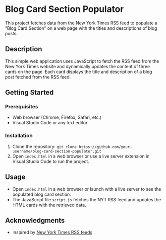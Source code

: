 # Blog Card Section Populator

This project fetches data from the New York Times RSS feed to populate a "Blog Card Section" on a web page with the titles and descriptions of blog posts.

## Description

This simple web application uses JavaScript to fetch the RSS feed from the New York Times website and dynamically updates the content of three cards on the page. Each card displays the title and description of a blog post fetched from the RSS feed.

## Getting Started

### Prerequisites

-   Web browser (Chrome, Firefox, Safari, etc.)
-   Visual Studio Code or any text editor

### Installation

1.  Clone the repository: `git clone https://github.com/your-username/blog-card-section-populator.git`
2.  Open `index.html` in a web browser or use a live server extension in Visual Studio Code to run the project.

## Usage

-   Open `index.html` in a web browser or launch with a live server to see the populated blog card section.
-   The JavaScript file `script.js` fetches the NYT RSS feed and updates the HTML cards with the retrieved data.

## Acknowledgments

-   Inspired by [New York Times RSS feeds](https://rss.nytimes.com/services/xml/rss/nyt/HomePage.xml)